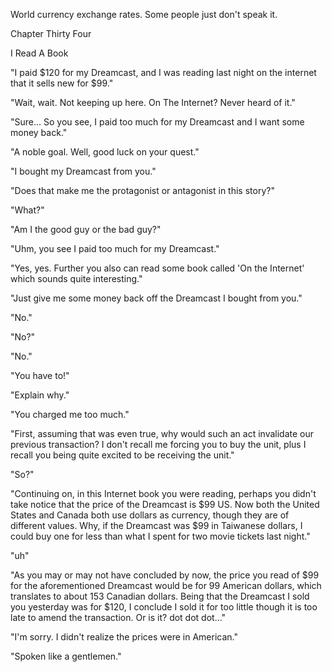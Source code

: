 
 

 

 

 

 

 

 

 

 

 




World currency exchange rates.  Some people just don't speak it.




 








Chapter Thirty Four


I Read A Book

"I paid $120 for my Dreamcast, and I was reading last night on the internet that it sells new for $99."

"Wait, wait.  Not keeping up here.  On The Internet?  Never heard of it."

"Sure...  So you see, I paid too much for my Dreamcast and I want some money back."

"A noble goal.  Well, good luck on your quest." 

"I bought my Dreamcast from you."

"Does that make me the protagonist or antagonist in this story?"

"What?"

"Am I the good guy or the bad guy?" 

"Uhm, you see I paid too much for my Dreamcast."

"Yes, yes.  Further you also can read some book called 'On the Internet' which sounds quite interesting."

"Just give me some money back off the Dreamcast I bought from you."

"No."

"No?"

"No."

"You have to!"

"Explain why."

"You charged me too much."

"First, assuming that was even true, why would such an act invalidate our previous transaction?  I don't recall me forcing you to buy the unit, plus I recall you being quite excited to be receiving the unit."

"So?"

"Continuing on, in this Internet book you were reading, perhaps you didn't take notice that the price of the Dreamcast is $99 US.  Now both the United States and Canada both use dollars as currency, though they are of different values.  Why, if the Dreamcast was $99 in Taiwanese dollars, I could buy one for less than what I spent for two movie tickets last night."

"uh"

"As you may or may not have concluded by now, the price you read of $99 for the aforementioned Dreamcast would be for 99 American dollars, which translates to about 153 Canadian dollars.  Being that the Dreamcast I sold you yesterday was for $120, I conclude I sold it for too little though it is too late to amend the transaction.  Or is it?  dot dot dot..."

"I'm sorry.  I didn't realize the prices were in American."

"Spoken like a gentlemen."

 


 

 

 
 